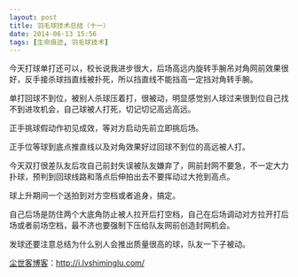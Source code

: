 ```yaml
---
layout: post
title: 羽毛球技术总结（十一）
date: 2014-06-13 15:56
tags: [生命痕迹, 羽毛球技术]
---
```

今天打球单打还可以，校长说我进步很大，后场高远内旋转手腕吊对角网前效果很好，反手接杀球挡直线被扑死，所以挡直线不能挡高一定挡对角转手腕。

单打回球不到位，被别人杀球压着打，很被动，明显感觉别人球过来很到位自己找不到进攻机会，自己球被人打死，切记切记高远高远。

正手挑球假动作初见成效，等对方启动先前立即挑后场。

正手位等球到底点推直线以及对角效果好过回球不到位的高远被人打。

今天双打很差队友后攻自己前封失误被队友嫌弃了，网前封网不要急，不一定大力扑球，预判到回球线路和落点后伸拍出去不要挥动过大抢到高点。

球上升期间一个送拍到对方空档或者追身，搞定。

自己后场是防住两个大底角防止被人拉开后打空档，自己在后场调动对方拉开打后场或者前场空档，最不济也要强制下压给队友网前创造封网机会。

发球还要注意总结为什么别人会推出质量很高的球，队友一下子被动。



<a href="http://i.lvshiminglu.com/">尘世客博客</a>：<a href="http://i.lvshiminglu.com/">http://i.lvshiminglu.com/</a>

